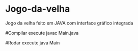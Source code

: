 # Jogo-da-velha
Jogo da velha feito em JAVA com interface gráfico integrada

#Compilar execute javac Main.java

#Rodar execute java Main
